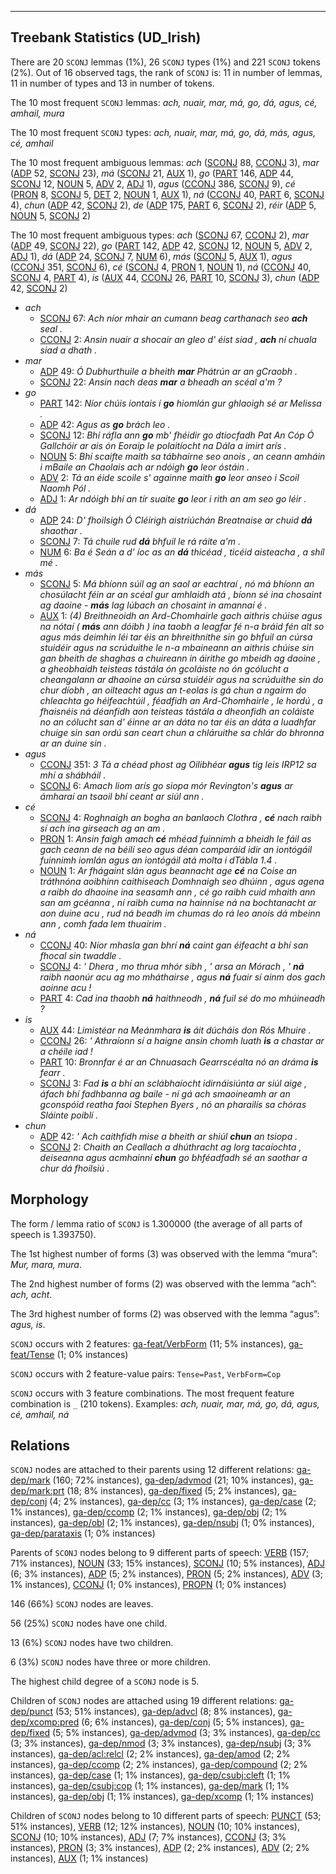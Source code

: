 

--------------------------------------------------------------------------------

## Treebank Statistics (UD_Irish)

There are 20 `SCONJ` lemmas (1%), 26 `SCONJ` types (1%) and 221 `SCONJ` tokens (2%).
Out of 16 observed tags, the rank of `SCONJ` is: 11 in number of lemmas, 11 in number of types and 13 in number of tokens.

The 10 most frequent `SCONJ` lemmas: <em>ach, nuair, mar, má, go, dá, agus, cé, amhail, mura</em>

The 10 most frequent `SCONJ` types:  <em>ach, nuair, mar, má, go, dá, más, agus, cé, amhail</em>

The 10 most frequent ambiguous lemmas: <em>ach</em> ([SCONJ]() 88, [CCONJ]() 3), <em>mar</em> ([ADP]() 52, [SCONJ]() 23), <em>má</em> ([SCONJ]() 21, [AUX]() 1), <em>go</em> ([PART]() 146, [ADP]() 44, [SCONJ]() 12, [NOUN]() 5, [ADV]() 2, [ADJ]() 1), <em>agus</em> ([CCONJ]() 386, [SCONJ]() 9), <em>cé</em> ([PRON]() 8, [SCONJ]() 5, [DET]() 2, [NOUN]() 1, [AUX]() 1), <em>ná</em> ([CCONJ]() 40, [PART]() 6, [SCONJ]() 4), <em>chun</em> ([ADP]() 42, [SCONJ]() 2), <em>de</em> ([ADP]() 175, [PART]() 6, [SCONJ]() 2), <em>réir</em> ([ADP]() 5, [NOUN]() 5, [SCONJ]() 2)

The 10 most frequent ambiguous types:  <em>ach</em> ([SCONJ]() 67, [CCONJ]() 2), <em>mar</em> ([ADP]() 49, [SCONJ]() 22), <em>go</em> ([PART]() 142, [ADP]() 42, [SCONJ]() 12, [NOUN]() 5, [ADV]() 2, [ADJ]() 1), <em>dá</em> ([ADP]() 24, [SCONJ]() 7, [NUM]() 6), <em>más</em> ([SCONJ]() 5, [AUX]() 1), <em>agus</em> ([CCONJ]() 351, [SCONJ]() 6), <em>cé</em> ([SCONJ]() 4, [PRON]() 1, [NOUN]() 1), <em>ná</em> ([CCONJ]() 40, [SCONJ]() 4, [PART]() 4), <em>is</em> ([AUX]() 44, [CCONJ]() 26, [PART]() 10, [SCONJ]() 3), <em>chun</em> ([ADP]() 42, [SCONJ]() 2)


* <em>ach</em>
  * [SCONJ]() 67: <em>Ach níor mhair an cumann beag carthanach seo <b>ach</b> seal .</em>
  * [CCONJ]() 2: <em>Ansin nuair a shocair an gleo d' éist siad , <b>ach</b> ní chuala siad a dhath .</em>
* <em>mar</em>
  * [ADP]() 49: <em>Ó Dubhurthuile a bheith <b>mar</b> Phátrún ar an gCraobh .</em>
  * [SCONJ]() 22: <em>Ansin nach deas <b>mar</b> a bheadh an scéal a'm ?</em>
* <em>go</em>
  * [PART]() 142: <em>Níor chúis iontais í <b>go</b> hiomlán gur ghlaoigh sé ar Melissa .</em>
  * [ADP]() 42: <em>Agus as <b>go</b> brách leo .</em>
  * [SCONJ]() 12: <em>Bhí ráfla ann <b>go</b> mb' fhéidir go dtiocfadh Pat An Cóp Ó Gallchóir ar ais ón Eoraip le polaitíocht na Dála a imirt arís .</em>
  * [NOUN]() 5: <em>Bhí scaifte maith sa tábhairne seo anois , an ceann amháin i mBaile an Chaolais ach ar ndóigh <b>go</b> leor óstáin .</em>
  * [ADV]() 2: <em>Tá an éide scoile s' againne maith <b>go</b> leor anseo i Scoil Naomh Pól .</em>
  * [ADJ]() 1: <em>Ar ndóigh bhí an tír suaite <b>go</b> leor i rith an am seo go léir .</em>
* <em>dá</em>
  * [ADP]() 24: <em>D' fhoilsigh Ó Cléirigh aistriúchán Breatnaise ar chuid <b>dá</b> shaothar .</em>
  * [SCONJ]() 7: <em>Tá chuile rud <b>dá</b> bhfuil le rá ráite a'm .</em>
  * [NUM]() 6: <em>Ba é Seán a d' íoc as an <b>dá</b> thicéad , ticéid aisteacha , a shíl mé .</em>
* <em>más</em>
  * [SCONJ]() 5: <em>Má bhíonn súil ag an saol ar eachtraí , nó má bhíonn an chosúlacht féin ar an scéal gur amhlaidh atá , bíonn sé ina chosaint ag daoine - <b>más</b> lag lúbach an chosaint in amannaí é .</em>
  * [AUX]() 1: <em>(4) Breithneoidh an Ard-Chomhairle gach aithris chúise agus na nótaí ( <b>más</b> ann dóibh ) ina taobh a leagfar fé n-a bráid fén alt so agus más deimhin léi tar éis an bhreithnithe sin go bhfuil an cúrsa stuidéir agus na scrúduithe le n-a mbaineann an aithris chúise sin gan bheith de shaghas a chuireann in áirithe go mbeidh ag daoine , a gheobhaidh teisteas tástála ón gcoláiste no ón gcólucht a cheangalann ar dhaoine an cúrsa stuidéir agus na scrúduithe sin do chur díobh , an oilteacht agus an t-eolas is gá chun a ngairm do chleachta go héifeachtúil , féadfidh an Ard-Chomhairle , le hordú , a fhaisnéis ná déanfidh aon teisteas tástála a dheonfidh an coláiste no an cólucht san d' éinne ar an dáta no tar éis an dáta a luadhfar chuige sin san ordú san ceart chun a chláruithe sa chlár do bhronna ar an duine sin .</em>
* <em>agus</em>
  * [CCONJ]() 351: <em>3 Tá a chéad phost ag Oilibhéar <b>agus</b> tig leis IRP12 sa mhí a shábháil .</em>
  * [SCONJ]() 6: <em>Amach liom arís go siopa mór Revington's <b>agus</b> ar ámharaí an tsaoil bhí ceant ar siúl ann .</em>
* <em>cé</em>
  * [SCONJ]() 4: <em>Roghnaigh an bogha an banlaoch Clothra , <b>cé</b> nach raibh sí ach ina girseach ag an am .</em>
  * [PRON]() 1: <em>Ansin faigh amach <b>cé</b> mhéad fuinnimh a bheidh le fáil as gach ceann de na béilí seo agus déan comparáid idir an iontógáil fuinnimh iomlán agus an iontógáil atá molta i dTábla 1.4 .</em>
  * [NOUN]() 1: <em>Ar fhágaint slán agus beannacht age <b>cé</b> na Coise an tráthnóna aoibhinn caithiseach Domhnaigh seo dhúinn , agus agena a raibh do dhaoine ina seasamh ann , cé go raibh cuid mhaith ann san am gcéanna , ní raibh cuma na hainnise ná na bochtanacht ar aon duine acu , rud ná beadh im chumas do rá leo anois dá mbeinn ann , comh fada lem thuairim .</em>
* <em>ná</em>
  * [CCONJ]() 40: <em>Níor mhasla gan bhrí <b>ná</b> caint gan éifeacht a bhí san fhocal sin twaddle .</em>
  * [SCONJ]() 4: <em>' Dhera , mo thrua mhór sibh , ' arsa an Mórach , ' <b>ná</b> raibh naonúr acu ag mo mháthairse , agus <b>ná</b> fuair sí ainm dos gach aoinne acu !</em>
  * [PART]() 4: <em>Cad ina thaobh <b>ná</b> haithneodh , <b>ná</b> fuil sé do mo mhúineadh ?</em>
* <em>is</em>
  * [AUX]() 44: <em>Limistéar na Meánmhara <b>is</b> áit dúcháis don Rós Mhuire .</em>
  * [CCONJ]() 26: <em>' Athraíonn sí a haigne ansin chomh luath <b>is</b> a chastar ar a chéile iad !</em>
  * [PART]() 10: <em>Bronnfar é ar an Chnuasach Gearrscéalta nó an dráma <b>is</b> fearr .</em>
  * [SCONJ]() 3: <em>Fad <b>is</b> a bhí an sclábhaíocht idirnáisiúnta ar siúl aige , áfach bhí fadhbanna ag baile - ní gá ach smaoineamh ar an gconspóid reatha faoi Stephen Byers , nó an pharailís sa chóras Sláinte poiblí .</em>
* <em>chun</em>
  * [ADP]() 42: <em>' Ach caithfidh mise a bheith ar shiúl <b>chun</b> an tsiopa .</em>
  * [SCONJ]() 2: <em>Chaith an Ceallach a dhúthracht ag lorg tacaíochta , deiseanna agus acmhainní <b>chun</b> go bhféadfadh sé an saothar a chur dá fhoilsiú .</em>

## Morphology

The form / lemma ratio of `SCONJ` is 1.300000 (the average of all parts of speech is 1.393750).

The 1st highest number of forms (3) was observed with the lemma “mura”: <em>Mur, mara, mura</em>.

The 2nd highest number of forms (2) was observed with the lemma “ach”: <em>ach, acht</em>.

The 3rd highest number of forms (2) was observed with the lemma “agus”: <em>agus, is</em>.

`SCONJ` occurs with 2 features: [ga-feat/VerbForm]() (11; 5% instances), [ga-feat/Tense]() (1; 0% instances)

`SCONJ` occurs with 2 feature-value pairs: `Tense=Past`, `VerbForm=Cop`

`SCONJ` occurs with 3 feature combinations.
The most frequent feature combination is `_` (210 tokens).
Examples: <em>ach, nuair, mar, má, go, dá, agus, cé, amhail, ná</em>


## Relations

`SCONJ` nodes are attached to their parents using 12 different relations: [ga-dep/mark]() (160; 72% instances), [ga-dep/advmod]() (21; 10% instances), [ga-dep/mark:prt]() (18; 8% instances), [ga-dep/fixed]() (5; 2% instances), [ga-dep/conj]() (4; 2% instances), [ga-dep/cc]() (3; 1% instances), [ga-dep/case]() (2; 1% instances), [ga-dep/ccomp]() (2; 1% instances), [ga-dep/obj]() (2; 1% instances), [ga-dep/obl]() (2; 1% instances), [ga-dep/nsubj]() (1; 0% instances), [ga-dep/parataxis]() (1; 0% instances)

Parents of `SCONJ` nodes belong to 9 different parts of speech: [VERB]() (157; 71% instances), [NOUN]() (33; 15% instances), [SCONJ]() (10; 5% instances), [ADJ]() (6; 3% instances), [ADP]() (5; 2% instances), [PRON]() (5; 2% instances), [ADV]() (3; 1% instances), [CCONJ]() (1; 0% instances), [PROPN]() (1; 0% instances)

146 (66%) `SCONJ` nodes are leaves.

56 (25%) `SCONJ` nodes have one child.

13 (6%) `SCONJ` nodes have two children.

6 (3%) `SCONJ` nodes have three or more children.

The highest child degree of a `SCONJ` node is 5.

Children of `SCONJ` nodes are attached using 19 different relations: [ga-dep/punct]() (53; 51% instances), [ga-dep/advcl]() (8; 8% instances), [ga-dep/xcomp:pred]() (6; 6% instances), [ga-dep/conj]() (5; 5% instances), [ga-dep/fixed]() (5; 5% instances), [ga-dep/advmod]() (3; 3% instances), [ga-dep/cc]() (3; 3% instances), [ga-dep/nmod]() (3; 3% instances), [ga-dep/nsubj]() (3; 3% instances), [ga-dep/acl:relcl]() (2; 2% instances), [ga-dep/amod]() (2; 2% instances), [ga-dep/ccomp]() (2; 2% instances), [ga-dep/compound]() (2; 2% instances), [ga-dep/case]() (1; 1% instances), [ga-dep/csubj:cleft]() (1; 1% instances), [ga-dep/csubj:cop]() (1; 1% instances), [ga-dep/mark]() (1; 1% instances), [ga-dep/obj]() (1; 1% instances), [ga-dep/xcomp]() (1; 1% instances)

Children of `SCONJ` nodes belong to 10 different parts of speech: [PUNCT]() (53; 51% instances), [VERB]() (12; 12% instances), [NOUN]() (10; 10% instances), [SCONJ]() (10; 10% instances), [ADJ]() (7; 7% instances), [CCONJ]() (3; 3% instances), [PRON]() (3; 3% instances), [ADP]() (2; 2% instances), [ADV]() (2; 2% instances), [AUX]() (1; 1% instances)

